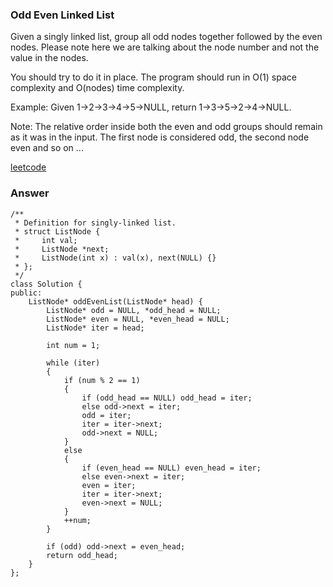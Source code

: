 ### Odd Even Linked List
Given a singly linked list, group all odd nodes together followed by the even nodes. Please note here we are talking about the node number and not the value in the nodes.

You should try to do it in place. The program should run in O(1) space complexity and O(nodes) time complexity.

Example:
Given 1->2->3->4->5->NULL,
return 1->3->5->2->4->NULL.

Note:
The relative order inside both the even and odd groups should remain as it was in the input. 
The first node is considered odd, the second node even and so on ...

[leetcode](https://leetcode.com/problems/odd-even-linked-list/description/)

### Answer 

	/**
	 * Definition for singly-linked list.
	 * struct ListNode {
	 *     int val;
	 *     ListNode *next;
	 *     ListNode(int x) : val(x), next(NULL) {}
	 * };
	 */
	class Solution {
	public:
	    ListNode* oddEvenList(ListNode* head) {
	        ListNode* odd = NULL, *odd_head = NULL;
	        ListNode* even = NULL, *even_head = NULL;
	        ListNode* iter = head;
	        
	        int num = 1;
	        
	        while (iter)
	        {
	            if (num % 2 == 1)
	            {
	                if (odd_head == NULL) odd_head = iter;
	                else odd->next = iter;
	                odd = iter;
	                iter = iter->next;
	                odd->next = NULL;
	            }
	            else
	            {
	                if (even_head == NULL) even_head = iter;
	                else even->next = iter;
	                even = iter;
	                iter = iter->next;
	                even->next = NULL;
	            }
	            ++num;
	        }
	        
	        if (odd) odd->next = even_head;
	        return odd_head;
	    }
	};